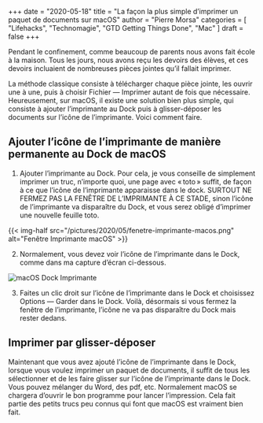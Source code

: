 +++
date        = "2020-05-18"
title       = "La façon la plus simple d’imprimer un paquet de documents sur macOS"
author      = "Pierre Morsa"
categories  = [ "Lifehacks", "Technomagie", "GTD Getting Things Done", "Mac" ]
draft       = false
+++

Pendant le confinement, comme beaucoup de parents nous avons fait école à la maison. Tous les jours, nous avons reçu les devoirs des élèves, et ces devoirs incluaient de nombreuses pièces jointes qu’il fallait imprimer.

La méthode classique consiste à télécharger chaque pièce jointe, les ouvrir une à une, puis à choisir Fichier — Imprimer autant de fois que nécessaire. Heureusement, sur macOS, il existe une solution bien plus simple, qui consiste à ajouter l’imprimante au Dock puis à glisser-déposer les documents sur l’icône de l’imprimante. Voici comment faire.

## Ajouter l’icône de l’imprimante de manière permanente au Dock de macOS

1. Ajouter l’imprimante au Dock. Pour cela, je vous conseille de simplement imprimer un truc, n’importe quoi, une page avec « toto » suffit, de façon à ce que l’icône de l’imprimante apparaisse dans le dock. SURTOUT NE FERMEZ PAS LA FENÊTRE DE L’IMPRIMANTE À CE STADE, sinon l’icône de l’imprimante va disparaître du Dock, et vous serez obligé d’imprimer une nouvelle feuille toto.

{{< img-half src="/pictures/2020/05/fenetre-imprimante-macos.png" alt="Fenêtre Imprimante macOS" >}}

2. Normalement, vous devez voir l’icône de l’imprimante dans le Dock, comme dans ma capture d’écran ci-dessous.

![macOS Dock Imprimante](/pictures/2020/05/dock-imprimante-macos.png)

3. Faites un clic droit sur l’icône de l’imprimante dans le Dock et choisissez Options — Garder dans le Dock. Voilà, désormais si vous fermez la fenêtre de l’imprimante, l’icône ne va pas disparaître du Dock mais rester dedans.

## Imprimer par glisser-déposer

Maintenant que vous avez ajouté l’icône de l’imprimante dans le Dock, lorsque vous voulez imprimer un paquet de documents, il suffit de tous les sélectionner et de les faire glisser sur l’icône de l’imprimante dans le Dock. Vous pouvez mélanger du Word, des pdf, etc. Normalement macOS se chargera d’ouvrir le bon programme pour lancer l’impression. Cela fait partie des petits trucs peu connus qui font que macOS est vraiment bien fait.
 